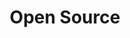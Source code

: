 ---
title: "Open Source"
permalink: /docs/open-source/
excerpt: "SmartHub Open Source"
last_modified_at: September 21, 2020
toc: false
---